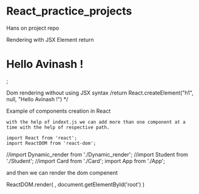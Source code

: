 # React_practice_projects
Hans on project repo


Rendering with JSX Element 
   return <h1>Hello Avinash !</h1>;
   

Dom rendering without using JSX syntax 
    /return React.createElement("h1", null, "Hello Avinash !") */

Example of components creation in React 

    with the help of indext.js we can add more than one component at a time with the help of respective path.
    
    import React from 'react';
    import ReactDOM from 'react-dom';
   //import Dynamic_render from './Dynamic_render';
   //import Student from './Student';
   //import Card from './Card';
   import App from './App';

 and then we can render the dom compenent 
 
   
ReactDOM.render(
  <App/>,
  document.getElementById('root')
)
